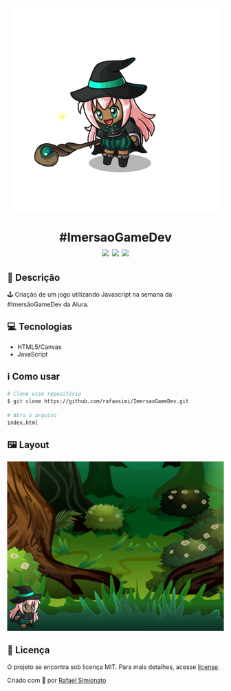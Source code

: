 <p align="center"><img src="/imagens/personagem/witch.gif"></p> 
<h1 align="center">#ImersaoGameDev<br><img src="https://img.shields.io/github/repo-size/rafaasimi/ImersaoGameDev"> <img src="https://img.shields.io/github/last-commit/rafaasimi/ImersaoGameDev"> <img src="https://img.shields.io/github/license/rafaasimi/ImersaoGameDev"></h1>



## 🔖 Descrição 
🕹️ Criação de um jogo utilizando Javascript na semana da #ImersãoGameDev da Alura.

## 💻 Tecnologias

* HTML5/Canvas
* JavaScript

## ℹ️ Como usar
```bash
# Clone esse repositório
$ git clone https://github.com/rafaasimi/ImersaoGameDev.git

# Abra o arquivo
index.html
```


## 🖼 Layout
![Layout Witch Game](/imagens/personagem/layout.PNG)

## 📝 Licença
O projeto se encontra sob licença MIT. Para mais detalhes, acesse [license](LICENSE).

Criado com 💙 por [Rafael Simionato](https://github.com/rafaasimi/)
